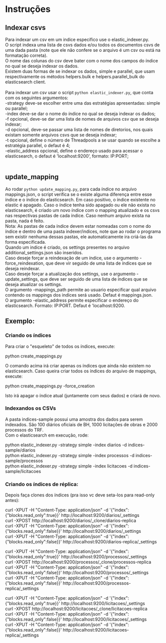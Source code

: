 # Instruções

## Indexar csvs
Para indexar um csv em um indice específico use o elastic_indexer.py.<br>
O script indexa uma lista de csvs dados e/ou todos os documentos csvs de uma dada pasta (note que ele não confere se o arquivo é um csv ou está na formatação correta).<br>
O nome das colunas do csv deve bater com o nome dos campos do índice no qual se deseja indexar os dados.<br>
Existem duas formas de se indexar os dados, simple e parallel, que usam respectivamente os métodos helpers.bulk e helpers.parallel_bulk do elasticsearch client.<br>
<br>
Para indexar um csv usar o script ```python elastic_indexer.py```, que conta com os seguintes argumentos:
<br>
<bold>-strategy</bold> deve-se escolher entre uma das estratégias apresentadas: <bold>simple</bold> ou <bold>parallel</bold>;<br> 
<bold>-index</bold> deve-se dar o nome do índice no qual se deseja indexar os dados;<br> 
<bold>-f</bold> opcional, deve-se dar uma lista de nomes de arquivos csv que se deseja indexar;<br> 
<bold>-d</bold> opcional, deve-se passar uma lista de nomes de diretorios, nos quais existam somente arquivos csvs que se deseja indexar;<br> 
<bold>-t</bold> opcional, define o número de Threadpools a se usar quando se escolhe a estratégia <bold>parallel</bold>, o defaut é 4;<br>
<bold>-elastic_address</bold> opcional, define o endereço usado para acessar o elasticsearch, o defaut é 'localhost:9200', formato: IP:PORT;<br><br> 

## update_mapping
Ao rodar ```python update_mapping.py```, para cada índice no arquivo mappings.json, o script verifica se o existe alguma diferença entre esse índice e o índice do elasticsearch. Em caso positivo, o índice existente no elastic é apagado. Caso o índice tenha sido apagado ou ele não exista no elasticsearch, é criado um novo índice com o mapping atualizado e os csvs nas respectivas pastas de cada índice. Caso nenhum arquivo exista na pasta, nada é feito.<br>
Nota: As pastas de cada índice devem estar nomeadas com o nome do índice e dentro de uma pasta indexer/indices, note que ao rodar o programa sem existir nenhuma dessas pastas, ele automaticamente ira criá-las da forma especificada.<br>
Quando um indice é criado, os settings presentes no arquivo additional_settings.json são inseridos.<br>
Caso deseje forçar a reindexação de um índice, use o argumento <bold>-force_reindexation</bold>, que deve vir seguido de uma lista de índices que se deseja reindexar. <br>
Caso deseje forçar a atualização dos settings, use o argumento <bold>-update_settings</bold>, que deve ser seguido de uma lista de índices que se deseja atualizar os settings.<br>
O argumento <bold>-mappings_path</bold> permite ao usuario especificar qual arquivo contendo os mappings dos indices será usado. Defaut é mappings.json.<br>
O argumento <bold>-elastic_address</bold> permite especificar o endereço do elasticsearch. Formato: IP:PORT. Defaut é 'localhost:9200.


## Exemplo:

### Criando os índices

Para criar o "esqueleto" de todos os índices, execute:

python create_mappings.py

O comando acima irá criar apenas os índices que ainda não existem no elasticsearch. Caso queira criar todos os índices do arquivo de mappings, execute:

python create_mappings.py -force_creation

Isto irá apagar o índice atual (juntamente com seus dados) e criará de novo.

### Indexandos os CSVs

A pasta indices-sample possui uma amostra dos dados para serem indexados. São 100 diários oficiais de BH, 1000 licitações de obras e 2000 processos do TRF.<br>
Com o elasticsearch em execução, rode:

python elastic_indexer.py -strategy simple -index diarios -d indices-sample/diarios <br>
python elastic_indexer.py -strategy simple -index processos -d indices-sample/processos <br>
python elastic_indexer.py -strategy simple -index licitacoes -d indices-sample/licitacoes <br>


### Criando os índices de réplica:

Depois faça clones dos índices (pra isso vc deve seta-los para read-only antes):

curl -XPUT -H "Content-Type: application/json" -d '{"index":{"blocks.read_only":true}}'  http://localhost:9200/diarios/_settings <br>
curl -XPOST http://localhost:9200/diarios/_clone/diarios-replica <br>
curl -XPUT -H "Content-Type: application/json" -d '{"index":{"blocks.read_only":false}}'  http://localhost:9200/diarios/_settings <br>
curl -XPUT -H "Content-Type: application/json" -d '{"index":{"blocks.read_only":false}}'  http://localhost:9200/diarios-replica/_settings <br>

curl -XPUT -H "Content-Type: application/json" -d '{"index":{"blocks.read_only":true}}'  http://localhost:9200/processos/_settings <br>
curl -XPOST http://localhost:9200/processos/_clone/processos-replica <br>
curl -XPUT -H "Content-Type: application/json" -d '{"index":{"blocks.read_only":false}}'  http://localhost:9200/processos/_settings <br>
curl -XPUT -H "Content-Type: application/json" -d '{"index":{"blocks.read_only":false}}'  http://localhost:9200/processos-replica/_settings <br>

curl -XPUT -H "Content-Type: application/json" -d '{"index":{"blocks.read_only":true}}'  http://localhost:9200/licitacoes/_settings <br>
curl -XPOST http://localhost:9200/licitacoes/_clone/licitacoes-replica <br>
curl -XPUT -H "Content-Type: application/json" -d '{"index":{"blocks.read_only":false}}'  http://localhost:9200/licitacoes/_settings <br>
curl -XPUT -H "Content-Type: application/json" -d '{"index":{"blocks.read_only":false}}'  http://localhost:9200/licitacoes-replica/_settings <br>

